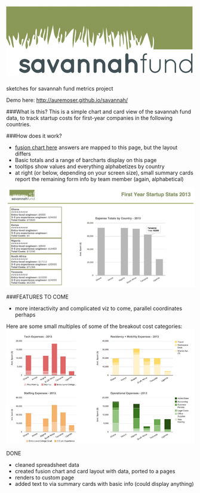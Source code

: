 ![SF Data](https://raw.githubusercontent.com/auremoser/savannah/master/assets/logo/sf-logo-large.png) 
=======

sketches for savannah fund metrics project

Demo here: <http://auremoser.github.io/savannah/>

###What is this?
This is a simple chart and card view of the savannah fund data, to track startup costs for first-year companies in the following countries. 

###How does it work?
* [fusion chart here](https://www.google.com/fusiontables/DataSource?docid=1mDymICnSNUI_mrSbQhSyLR_XHaW4g6ud2Tn4DijC) answers are mapped to this page, but the layout differs
* Basic totals and a range of barcharts display on this page
* tooltips show values and everything alphabetizes by country
* at right (or below, depending on your screen size), small summary cards report the remaining form info by team member (again, alphabetical)


![Mockup of Boardview](https://raw.githubusercontent.com/auremoser/savannah/master/assets/SF-fullView.png)

###FEATURES TO COME
* more interactivity and complicated viz to come, parallel coordinates perhaps

Here are some small multiples of some of the breakout cost categories:
![Small Multiples](https://raw.githubusercontent.com/auremoser/savannah/master/assets/SF-small_multiples.png)

DONE

* cleaned spreadsheet data
* created fusion chart and card layout with data, ported to a pages
* renders to custom page
* added text to via summary cards with basic info (could display anything)



